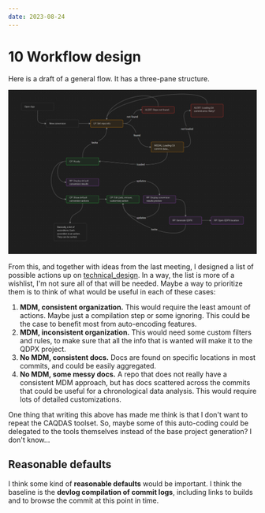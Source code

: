 ```yaml
---
date: 2023-08-24
---
```


# 10 Workflow design

Here is a draft of a general flow. It has a three-pane structure.

![](../media/conversion_workflow.png)

From this, and together with ideas from the last meeting, I designed a list of possible actions up on [technical_design](process/technical_design.md). In a way, the list is more of a wishlist, I'm not sure all of that will be needed. Maybe a way to prioritize them is to think of what would be useful in each of these cases:

1. **MDM, consistent organization.** This would require the least amount of actions. Maybe just a compilation step or some ignoring. This could be the case to benefit most from auto-encoding features.
2. **MDM, inconsistent organization.** This would need some custom filters and rules, to make sure that all the info that is wanted will make it to the QDPX project.
3. **No MDM, consistent docs.** Docs are found on specific locations in most commits, and could be easily aggregated.
4. **No MDM, some messy docs.** A repo that does not really have a consistent MDM approach, but has docs scattered across the commits that could be useful for a chronological data analysis. This would require lots of detailed customizations.

One thing that writing this above has made me think is that I don't want to repeat the CAQDAS toolset. So, maybe some of this auto-coding could be delegated to the tools themselves instead of the base project generation? I don't know...

## Reasonable defaults

I think some kind of **reasonable defaults** would be important. I think the baseline is the **devlog compilation of commit logs**, including links to builds and to browse the commit at this point in time.

